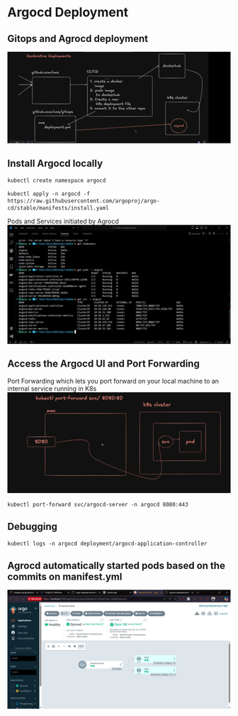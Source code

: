 # Argocd Deployment
## Gitops and Agrocd deployment 

![alt text](image\image.png)

## Install Argocd locally
```
kubectl create namespace argocd
```
```
kubectl apply -n argocd -f https://raw.githubusercontent.com/argoproj/argo-cd/stable/manifests/install.yaml
```
Pods and Services initiated by Agrocd
![alt text](image\image-1.png)

## Access the Argocd UI and Port Forwarding
Port Forwarding   which lets you port forward on your local machine to an internal service running in K8s
![alt text](image\image-2.png)
```
kubectl port-forward svc/argocd-server -n argocd 8080:443
```
## Debugging
```
kubectl logs -n argocd deployment/argocd-application-controller
```
## Agrocd automatically started pods based on the commits on manifest.yml
![alt text](image\image-3.png)
